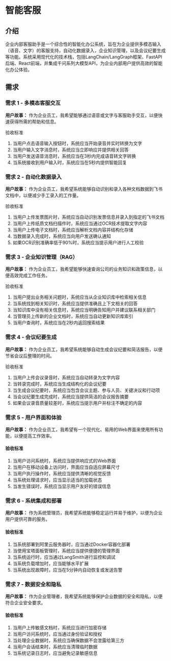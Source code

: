 # 智能客服

## 介绍

企业内部客服助手是一个综合性的智能化办公系统，旨在为企业提供多模态输入（语音、文字）的客服支持，自动化数据录入，企业知识管理，以及会议纪要生成等功能。系统采用现代化的技术栈，包括LangChain/LangGraph框架、FastAPI后端、React前端，并集成千问系列大模型API，为企业内部用户提供高效的智能化办公体验。

## 需求

### 需求 1 - 多模态客服交互

**用户故事：** 作为企业员工，我希望能够通过语音或文字与客服助手交互，以便快速获得所需的帮助和信息。

验收标准

1. 当用户点击语音输入按钮时，系统应当开始录音并实时转换为文字
2. 当用户输入文字消息时，系统应当立即响应并提供相关回答
3. 当用户发送语音消息时，系统应当在3秒内完成语音转文字转换
4. 当系统接收到用户输入时，系统应当在5秒内提供智能回复

### 需求 2 - 自动化数据录入

**用户故事：** 作为企业员工，我希望系统能够自动识别和录入各种文档数据到飞书文档中，以便减少手工录入的工作量。

验收标准

1. 当用户上传发票图片时，系统应当自动识别发票信息并录入到指定的飞书文档
2. 当用户上传纸质文档扫描件时，系统应当通过OCR技术提取文字内容
3. 当用户上传电子文档时，系统应当解析文档内容并结构化存储
4. 当数据录入完成时，系统应当向用户发送确认通知
5. 如果OCR识别准确率低于90%时，系统应当提示用户进行人工校验

### 需求 3 - 企业知识管理（RAG）

**用户故事：** 作为企业员工，我希望能够快速查询公司的业务知识和政策信息，以便高效完成工作任务。

验收标准

1. 当用户提出业务相关问题时，系统应当从企业知识库中检索相关信息
2. 当系统找到相关知识时，系统应当提供准确且上下文相关的回答
3. 当知识库中没有相关信息时，系统应当明确告知用户并建议联系相关部门
4. 当管理员上传新的企业文档时，系统应当自动更新知识库索引
5. 当用户查询时，系统应当在2秒内返回搜索结果

### 需求 4 - 会议纪要生成

**用户故事：** 作为企业员工，我希望系统能够自动生成会议纪要和简洁报告，以便节省会议后整理的时间。

验收标准

1. 当用户上传会议录音时，系统应当自动转录为文字内容
2. 当转录完成时，系统应当生成结构化的会议纪要
3. 当生成会议纪要时，系统应当包含会议主题、参与人员、关键决议和行动项
4. 当会议纪要生成完成时，系统应当提供简洁的会议报告摘要
5. 如果会议录音质量较差时，系统应当提示用户并标注不确定的内容

### 需求 5 - 用户界面和体验

**用户故事：** 作为企业员工，我希望有一个现代化、易用的Web界面来使用所有功能，以便提高工作效率。

#### 验收标准

1. 当用户访问系统时，系统应当提供响应式的Web界面
2. 当用户在移动设备上访问时，界面应当自适应屏幕尺寸
3. 当用户执行操作时，系统应当提供清晰的视觉反馈
4. 当系统处理请求时，应当显示适当的加载状态
5. 当发生错误时，系统应当显示用户友好的错误信息

### 需求 6 - 系统集成和部署

**用户故事：** 作为系统管理员，我希望系统能够稳定运行并易于维护，以便为企业用户提供可靠的服务。

#### 验收标准

1. 当系统部署到阿里云服务器时，应当通过Docker容器化部署
2. 当使用宝塔面板管理时，系统应当提供便捷的管理界面
3. 当系统运行时，应当通过LangSmith进行监控和调试
4. 当系统负载增加时，应当能够水平扩展
5. 当系统出现故障时，应当在5分钟内自动恢复或发送告警

### 需求 7 - 数据安全和隐私

**用户故事：** 作为企业管理者，我希望系统能够保护企业数据的安全和隐私，以便符合企业安全要求。

#### 验收标准

1. 当用户上传敏感文档时，系统应当进行加密存储
2. 当用户访问系统时，应当通过身份验证和授权
3. 当处理企业数据时，系统应当确保数据不会泄露给第三方
4. 当用户会话结束时，系统应当清理临时数据
5. 当系统记录日志时，应当避免记录敏感信息